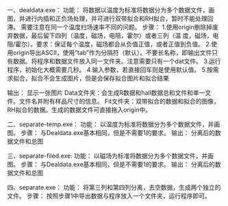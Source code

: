 一、dealdata.exe：
功能：
将数据以温度为标准将数据分为多个数据文件，画图，并进行内插和正负场处理，并可进行双带拟合和RH拟合，暂时不能处理回滞。
需要注意在同一个温度扫场速率不同的问题。
步骤：
1.使用origin删除掉废弃数据，最后留下四列（温度，磁场，电阻，霍尔）或者三列（温
度，磁场，电阻/霍尔）。要求：保证每个温度，磁场都会从负值正值，或者正值到负值。
2.使用origin导出ASCII，使用“tab”作为分隔符（默认）。不要长名称，即输出文件只有数据。将程序和数据文件放入同一文件夹。注意需要只有一个dat文件。
3.运行程序，初始化大概需要几秒。
4.输入参数，若直接回车则是使用默认值。
5.按需求拟合，拟合不会生成图片，但是会保存拟合图片和拟合结果

输出：
显示一张图片
Data文件夹：会生成R数据和hall数据总和文件和单一文件。文件名并附有样品尺寸的信息。
Fit文件夹：双带拟合的数据和拟合的图像，RH拟合的数据。生成的数据文件可直接拖入origin中。


二、separate-temp.exe：
功能：
以温度为标准将数据分为多个数据文件，并画图。
步骤：
与Dealdata.exe基本相同，但是不需要1的要求。
输出：
分离后的数据文件和总图

三、separate-filed.exe: 
功能：
以磁场为标准将数据分为多个数据文件，并画图。
步骤：
与Dealdata.exe基本相同，但是不需要1的要求。
输出：
分离后的数据文件和总图


四、separate.exe：
功能：
将第三列和第四列分离，去空数据，生成两个独立的文件。
步骤：
按照步骤1中导出数据与程序放入一个文件夹，运行程序即可。
